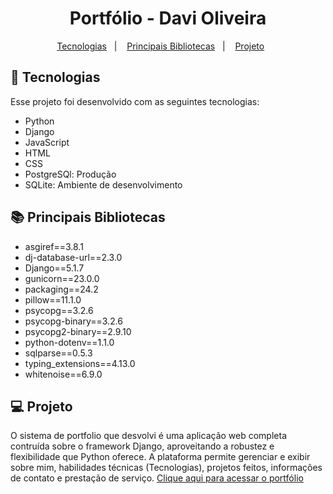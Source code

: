 <h1 align="center">Portfólio - Davi Oliveira</h1>

<p align="center">
  <a href="#-tecnologias">Tecnologias</a>&nbsp;&nbsp;&nbsp;|&nbsp;&nbsp;&nbsp;
  <a href="#-principais-bibliotecas">Principais Bibliotecas</a>&nbsp;&nbsp;&nbsp;|&nbsp;&nbsp;&nbsp;
  <a href="#-projeto">Projeto</a>&nbsp;&nbsp;&nbsp;&nbsp;&nbsp;&nbsp;
</p>

## 🚀 Tecnologias

Esse projeto foi desenvolvido com as seguintes tecnologias:

- Python
- Django
- JavaScript
- HTML
- CSS
- PostgreSQl: Produção
- SQLite: Ambiente de desenvolvimento


## 📚 Principais Bibliotecas

- asgiref==3.8.1
- dj-database-url==2.3.0
- Django==5.1.7
- gunicorn==23.0.0
- packaging==24.2
- pillow==11.1.0
- psycopg==3.2.6
- psycopg-binary==3.2.6
- psycopg2-binary==2.9.10
- python-dotenv==1.1.0
- sqlparse==0.5.3
- typing_extensions==4.13.0
- whitenoise==6.9.0

## 💻 Projeto

  O sistema de portfolio que desvolvi é uma aplicação web completa contruída sobre o framework Django, aproveitando a robustez e flexibilidade que Python oferece. A plataforma permite gerenciar e exibir sobre mim, habilidades técnicas (Tecnologias), projetos feitos, informações de contato e prestação de serviço. [Clique aqui para acessar o portfólio](https://portfolio-davi-oliveira.onrender.com/)

